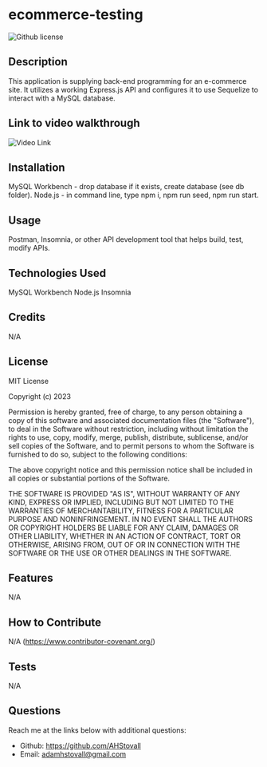 # ecommerce-testing

![Github license](https://img.shields.io/static/v1?label=License&message=MIT&color=brightgreen)


## Description 
This application is supplying back-end programming for an e-commerce site. It utilizes a working Express.js API and configures it to use Sequelize to interact with a MySQL database.

## Link to video walkthrough
![Video Link](https://drive.google.com/file/d/1_3-Voh_ARKD3uczMnq5O93tNCqZilvwv/view?usp=sharing)

## Installation
MySQL Workbench - drop database if it exists, create database (see db folder). 
Node.js - in command line, type npm i, npm run seed, npm run start.

## Usage
Postman, Insomnia, or other API development tool that helps build, test, modify APIs.
   
## Technologies Used
MySQL Workbench
Node.js
Insomnia

## Credits
N/A

## License
MIT License

Copyright (c) 2023 

Permission is hereby granted, free of charge, to any person obtaining a copy
of this software and associated documentation files (the "Software"), to deal
in the Software without restriction, including without limitation the rights
to use, copy, modify, merge, publish, distribute, sublicense, and/or sell
copies of the Software, and to permit persons to whom the Software is
furnished to do so, subject to the following conditions:

The above copyright notice and this permission notice shall be included in all
copies or substantial portions of the Software.

THE SOFTWARE IS PROVIDED "AS IS", WITHOUT WARRANTY OF ANY KIND, EXPRESS OR
IMPLIED, INCLUDING BUT NOT LIMITED TO THE WARRANTIES OF MERCHANTABILITY,
FITNESS FOR A PARTICULAR PURPOSE AND NONINFRINGEMENT. IN NO EVENT SHALL THE
AUTHORS OR COPYRIGHT HOLDERS BE LIABLE FOR ANY CLAIM, DAMAGES OR OTHER
LIABILITY, WHETHER IN AN ACTION OF CONTRACT, TORT OR OTHERWISE, ARISING FROM,
OUT OF OR IN CONNECTION WITH THE SOFTWARE OR THE USE OR OTHER DEALINGS IN THE
SOFTWARE.



## Features
N/A


## How to Contribute
N/A
(https://www.contributor-covenant.org/)
  

## Tests
N/A
  

## Questions
Reach me at the links below with additional questions:
- Github: https://github.com/AHStovall
- Email: adamhstovall@gmail.com